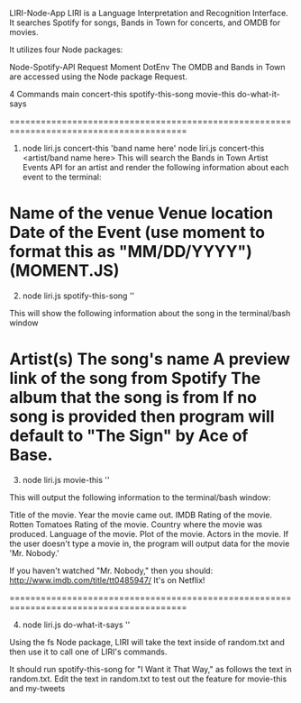 LIRI-Node-App
LIRI is a Language Interpretation and Recognition Interface. It searches Spotify for songs, Bands in Town for concerts, and OMDB for movies.

It utilizes four Node packages:

Node-Spotify-API
Request
Moment
DotEnv
The OMDB and Bands in Town are accessed using the Node package Request.

4 Commands main
concert-this 
spotify-this-song 
movie-this 
do-what-it-says

========================================================================================
1. node liri.js concert-this 'band name here'
node liri.js concert-this <artist/band name here>
This will search the Bands in Town Artist Events API for an artist and render the following information about each event to the terminal:

Name of the venue
Venue location
Date of the Event (use moment to format this as "MM/DD/YYYY")(MOMENT.JS)
======================================================================================== 

2. node liri.js spotify-this-song ''

This will show the following information about the song in the terminal/bash window

Artist(s)
The song's name
A preview link of the song from Spotify
The album that the song is from If no song is provided then program will default to "The Sign" by Ace of Base.
======================================================================================== 

3. node liri.js movie-this '' 

This will output the following information to the terminal/bash window:

Title of the movie.
Year the movie came out.
IMDB Rating of the movie.
Rotten Tomatoes Rating of the movie.
Country where the movie was produced.
Language of the movie.
Plot of the movie.
Actors in the movie.
If the user doesn't type a movie in, the program will output data for the movie 'Mr. Nobody.'

If you haven't watched "Mr. Nobody," then you should: http://www.imdb.com/title/tt0485947/ It's on Netflix!

========================================================================================

4. node liri.js do-what-it-says ''

Using the fs Node package, LIRI will take the text inside of random.txt and then use it to call one of LIRI's commands.

It should run spotify-this-song for "I Want it That Way," as follows the text in random.txt. Edit the text in random.txt to test out the feature for movie-this and my-tweets



